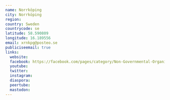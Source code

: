 ```yaml
---
name: Norrköping
city: Norrköping
region:
country: Sweden
countrycode: se
latitude: 58.590809
longitude: 16.189556
email: xrnkpg@posteo.se
publiciseemail: true
links:
  website:
  facebook: https://facebook.com/pages/category/Non-Governmental-Organization--NGO-/Extinction-Rebellion-Norrköping-110534193743249
  youtube:
  twitter:
  instagram:
  diaspora:
  peertube:
  mastodon:
---
```

